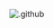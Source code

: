 ![.github](https://socialify.git.ci/fluxapps/.github/image?font=Inter&logo=http%3A%2F%2Ffluxlabs.ch%2Fassets%2Flogo.svg&owner=1&pattern=Floating%20Cogs&theme=Dark)
